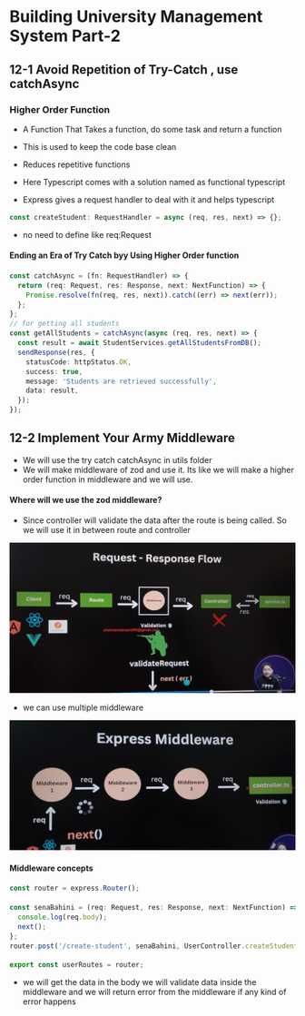 # Building University Management System Part-2

## 12-1 Avoid Repetition of Try-Catch , use catchAsync

### Higher Order Function

- A Function That Takes a function, do some task and return a function

- This is used to keep the code base clean
- Reduces repetitive functions
- Here Typescript comes with a solution named as functional typescript

- Express gives a request handler to deal with it and helps typescript

```ts
const createStudent: RequestHandler = async (req, res, next) => {};
```

- no need to define like req:Request

#### Ending an Era of Try Catch byy Using Higher Order function

```ts
const catchAsync = (fn: RequestHandler) => {
  return (req: Request, res: Response, next: NextFunction) => {
    Promise.resolve(fn(req, res, next)).catch((err) => next(err));
  };
};
// for getting all students
const getAllStudents = catchAsync(async (req, res, next) => {
  const result = await StudentServices.getAllStudentsFromDB();
  sendResponse(res, {
    statusCode: httpStatus.OK,
    success: true,
    message: 'Students are retrieved successfully',
    data: result,
  });
});
```

## 12-2 Implement Your Army Middleware

- We will use the try catch catchAsync in utils folder
- We will make middleware of zod and use it. Its like we will make a higher order function in middleware and we will use.

#### Where will we use the zod middleware?

- Since controller will validate the data after the route is being called. So we will use it in between route and controller

![alt text](<WhatsApp Image 2024-11-30 at 19.17.18_b35da2de.jpg>)

- we can use multiple middleware

![alt text](<WhatsApp Image 2024-11-30 at 19.13.16_e5d32557.jpg>)

#### Middleware concepts

```ts
const router = express.Router();

const senaBahini = (req: Request, res: Response, next: NextFunction) => {
  console.log(req.body);
  next();
};
router.post('/create-student', senaBahini, UserController.createStudent);

export const userRoutes = router;
```

- we will get the data in the body we will validate data inside the middleware and we will return error from the middleware if any kind of error happens
